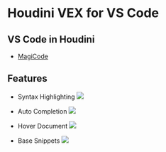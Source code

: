 # Houdini VEX for VS Code

## VS Code in Houdini

* [MagiCode](https://unrealhoudini.gumroad.com/l/rawnh)

## Features

- Syntax Highlighting
![](https://raw.githubusercontent.com/supernova-explosion/houdini-vex-vscode-extension/main/images/syntax.png)

- Auto Completion
![](https://raw.githubusercontent.com/supernova-explosion/houdini-vex-vscode-extension/main/images/completion.png)

- Hover Document
![](https://raw.githubusercontent.com/supernova-explosion/houdini-vex-vscode-extension/main/images/hover.png)

- Base Snippets
![](https://raw.githubusercontent.com/supernova-explosion/houdini-vex-vscode-extension/main/images/snippets.png)

